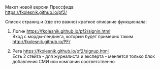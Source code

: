 Макет новой версии Прессфида<br>
https://fkolesnik.github.io/pf2/

Список страниц и (где это важно) краткое описание функционала:

1. Логин https://fkolesnik.github.io/pf2/signin.html<br>
Вход с морды-лендинга, который будет примерно таким http://fkolesnik.github.io/PF/

2. Рега https://fkolesnik.github.io/pf2/signup.html<br>
Есть 2 стейта - для журналиста и эксперта - меняется только блок добавления СМИ или компании соответственно
